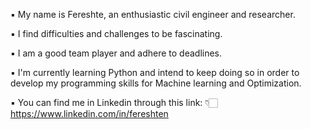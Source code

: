▪︎ My name is Fereshte, an enthusiastic civil engineer and researcher.

▪︎ I find difficulties and challenges to be fascinating.

▪︎ I am a good team player and adhere to deadlines.

▪︎ I'm currently learning Python and intend to keep doing so in order to develop my programming skills for Machine learning and Optimization.

▪︎ You can find me in Linkedin through this link: 👇🏻
https://www.linkedin.com/in/fereshten


<!---
Fereshten/Fereshten is a ✨ special ✨ repository because its `README.md` (this file) appears on your GitHub profile.
You can click the Preview link to take a look at your changes.
--->
